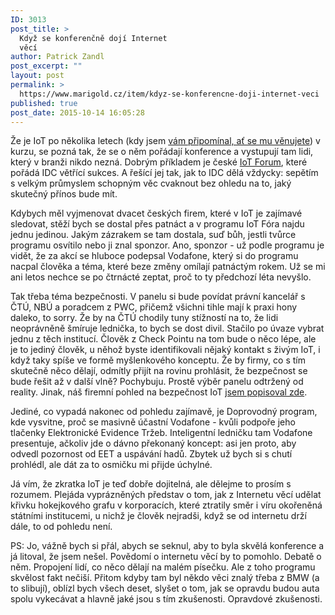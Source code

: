 ```yaml
---
ID: 3013
post_title: >
  Když se konferenčně dojí Internet
  věcí
author: Patrick Zandl
post_excerpt: ""
layout: post
permalink: >
  https://www.marigold.cz/item/kdyz-se-konferencne-doji-internet-veci
published: true
post_date: 2015-10-14 16:05:28
---
```

<p>Že je IoT po několika letech (kdy jsem <a href="http://www.marigold.cz/item/chcete-zmenit-svet-venujte-pozornost-internetu-veci-a-velkym-datum">vám připomínal, ať se mu věnujete</a>) v kurzu, se pozná tak, že se o něm pořádají konference a vystupují tam lidi, který v branži nikdo nezná. Dobrým příkladem je české <a href="http://iotforum.cz">IoT Forum</a>, které pořádá IDC větřící sukces. A řešící jej tak, jak to IDC dělá vždycky: sepětím s velkým průmyslem schopným věc cvaknout bez ohledu na to, jaký skutečný přínos bude mít.</p><!--more--><p>Kdybych měl vyjmenovat dvacet českých firem, které v IoT je zajímavé sledovat, stěží bych se dostal přes patnáct a v programu IoT Fóra najdu jednu jedinou. Jakým zázrakem se tam dostala, suď bůh, jestli tvůrce programu osvítilo nebo ji znal sponzor. Ano, sponzor - už podle programu je vidět, že za akcí se hluboce podepsal Vodafone, který si do programu nacpal člověka a téma, které beze změny omílají patnáctým rokem. Už se mi ani letos nechce se po čtrnácté zeptat, proč to ty předchozí léta nevyšlo.</p>
<p>Tak třeba téma bezpečnosti. V panelu si bude povídat právní kancelář s ČTÚ, NBÚ a poradcem z PWC, přičemž všichni tihle mají k praxi hony daleko, to sorry. Že by na ČTÚ chodily tuny stížností na to, že lidi neoprávněně šmíruje lednička, to bych se dost divil. Stačilo po úvaze vybrat jednu z těch institucí. Člověk z Check Pointu na tom bude o něco lépe, ale je to jediný člověk, u něhož byste identifikovali nějaký kontakt s živým IoT, i když taky spíše ve formě myšlenkového konceptu. Že by firmy, co s tím skutečně něco dělají, odmítly přijít na rovinu prohlásit, že bezpečnost se bude řešit až v další vlně? Pochybuju. Prostě výběr panelu odtržený od reality. Jinak, náš firemní pohled na bezpečnost IoT <a href="http://www.marigold.cz/item/bezpecnost-ve-svete-internetu-veci">jsem popisoval zde</a>.</p>
<p>Jediné, co vypadá nakonec od pohledu zajímavě, je Doprovodný program, kde vysvitne, proč se masivně účastní Vodafone - kvůli podpoře jeho tlačenky Elektronické Evidence Tržeb. Inteligentní ledničku tam Vodafone presentuje, ačkoliv jde o dávno překonaný koncept: asi jen proto, aby odvedl pozornost od EET a uspávání hadů. Zbytek už bych si s chutí prohlédl, ale dát za to osmičku mi přijde úchylné.</p>
<p>Já vím, že zkratka IoT je teď dobře dojitelná, ale dělejme to prosím s rozumem. Plejáda vyprázněných představ o tom, jak z Internetu věcí udělat křivku hokejkového grafu v korporacích, které ztratily směr i víru okořeněná státními institucemi, u nichž je člověk nejradši, když se od internetu drží dále, to od pohledu není.</p>
<p>PS: Jo, vážně bych si přál, abych se seknul, aby to byla skvělá konference a já litoval, že jsem nešel. Povědomí o internetu věcí by to pomohlo. Debatě o něm. Propojení lidí, co něco dělají na malém písečku. Ale z toho programu skvělost fakt nečiší. Přitom kdyby tam byl někdo věci znalý třeba z BMW (a to slibují), oblízl bych všech deset, slyšet o tom, jak se opravdu budou auta spolu vykecávat a hlavně jaké jsou s tím zkušenosti. Opravdové zkušenosti.</p>